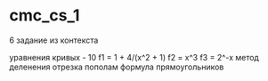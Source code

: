 # cmc_cs_1

6 задание из контекста 

уравнения кривых - 10
f1 = 1 + 4/(x^2 + 1)
f2 = x^3
f3 = 2^-x
метод деленения отрезка пополам
формула прямоугольников
